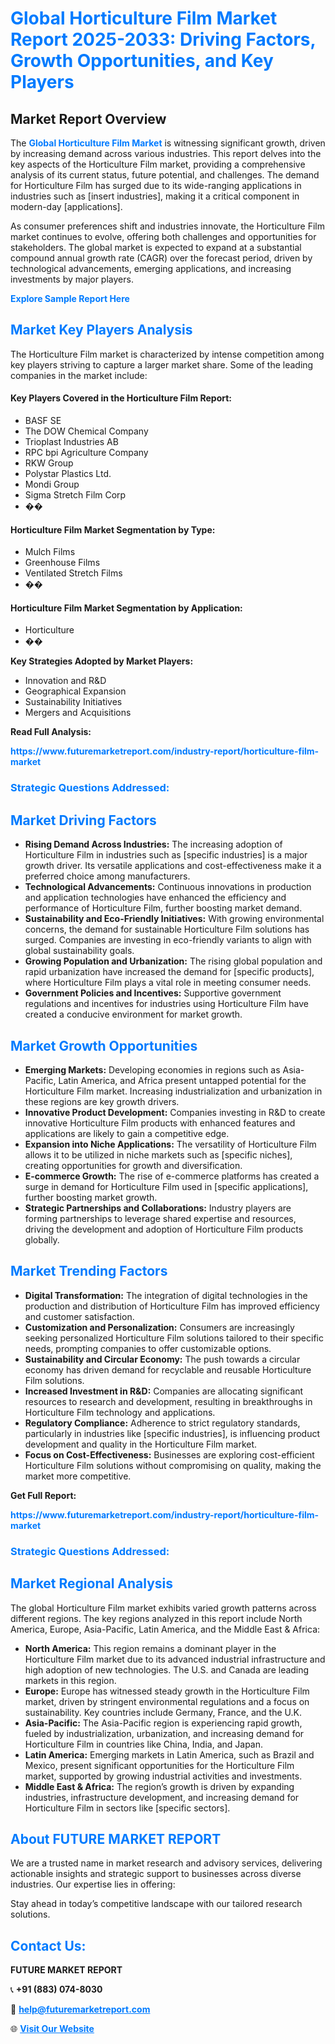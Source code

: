 <h1 style="color: #007BFF;">Global Horticulture Film Market Report 2025-2033: Driving Factors, Growth Opportunities, and Key Players</h1>

<section id="overview">
<h2>Market Report Overview</h2>
<p>The <a href="https://www.futuremarketreport.com/industry-report/horticulture-film-market" style="color: #007BFF; text-decoration: none;"><strong>Global Horticulture Film Market</strong></a> is witnessing significant growth, driven by increasing demand across various industries. This report delves into the key aspects of the Horticulture Film market, providing a comprehensive analysis of its current status, future potential, and challenges. The demand for Horticulture Film has surged due to its wide-ranging applications in industries such as [insert industries], making it a critical component in modern-day [applications].</p>
<p>As consumer preferences shift and industries innovate, the Horticulture Film market continues to evolve, offering both challenges and opportunities for stakeholders. The global market is expected to expand at a substantial compound annual growth rate (CAGR) over the forecast period, driven by technological advancements, emerging applications, and increasing investments by major players.</p>
</section>

<section id="overview">
<p><a href="https://www.futuremarketreport.com/request-sample/reportId=117940" style="color: #007BFF; text-decoration: none;"><strong>Explore Sample Report Here</strong></a></p>
</section>

<section id="key-players">
<h2 style="color: #007BFF;">Market Key Players Analysis</h2>
<p>The Horticulture Film market is characterized by intense competition among key players striving to capture a larger market share. Some of the leading companies in the market include:</p>
<h4>Key Players Covered in the Horticulture Film Report:</h4>
<ul><li>BASF SE</li><li>The DOW Chemical Company</li><li>Trioplast Industries AB</li><li>RPC bpi Agriculture Company</li><li>RKW Group</li><li>Polystar Plastics Ltd.</li><li>Mondi Group</li><li>Sigma Stretch Film Corp</li><li>��</li></ul>
<h4>Horticulture Film Market Segmentation by Type:</h4>
<ul><li>Mulch Films</li><li>Greenhouse Films</li><li>Ventilated Stretch Films</li><li>��</li></ul>

<h4>Horticulture Film Market Segmentation by Application:</h4>
<ul><li>Horticulture</li><li>��</li></ul>
<p><strong>Key Strategies Adopted by Market Players:</strong></p>
<ul>
<li>Innovation and R&D</li>
<li>Geographical Expansion</li>
<li>Sustainability Initiatives</li>
<li>Mergers and Acquisitions</li>
</ul>
</section>

<section>
<p><strong>Read Full Analysis: </strong></p><a href="https://www.futuremarketreport.com/industry-report/horticulture-film-market" style="color: #007BFF; text-decoration: none;"><strong>https://www.futuremarketreport.com/industry-report/horticulture-film-market</strong></a>
<h3 style="color: #007BFF;">Strategic Questions Addressed:</h3>
</section>

<section id="driving-factors">
<h2 style="color: #007BFF;">Market Driving Factors</h2>
<ul>
<li><strong>Rising Demand Across Industries:</strong> The increasing adoption of Horticulture Film in industries such as [specific industries] is a major growth driver. Its versatile applications and cost-effectiveness make it a preferred choice among manufacturers.</li>
<li><strong>Technological Advancements:</strong> Continuous innovations in production and application technologies have enhanced the efficiency and performance of Horticulture Film, further boosting market demand.</li>
<li><strong>Sustainability and Eco-Friendly Initiatives:</strong> With growing environmental concerns, the demand for sustainable Horticulture Film solutions has surged. Companies are investing in eco-friendly variants to align with global sustainability goals.</li>
<li><strong>Growing Population and Urbanization:</strong> The rising global population and rapid urbanization have increased the demand for [specific products], where Horticulture Film plays a vital role in meeting consumer needs.</li>
<li><strong>Government Policies and Incentives:</strong> Supportive government regulations and incentives for industries using Horticulture Film have created a conducive environment for market growth.</li>
</ul>
</section>

<section id="growth-opportunities">
<h2 style="color: #007BFF;">Market Growth Opportunities</h2>
<ul>
<li><strong>Emerging Markets:</strong> Developing economies in regions such as Asia-Pacific, Latin America, and Africa present untapped potential for the Horticulture Film market. Increasing industrialization and urbanization in these regions are key growth drivers.</li>
<li><strong>Innovative Product Development:</strong> Companies investing in R&D to create innovative Horticulture Film products with enhanced features and applications are likely to gain a competitive edge.</li>
<li><strong>Expansion into Niche Applications:</strong> The versatility of Horticulture Film allows it to be utilized in niche markets such as [specific niches], creating opportunities for growth and diversification.</li>
<li><strong>E-commerce Growth:</strong> The rise of e-commerce platforms has created a surge in demand for Horticulture Film used in [specific applications], further boosting market growth.</li>
<li><strong>Strategic Partnerships and Collaborations:</strong> Industry players are forming partnerships to leverage shared expertise and resources, driving the development and adoption of Horticulture Film products globally.</li>
</ul>
</section>

<section id="trending-factors">
<h2 style="color: #007BFF;">Market Trending Factors</h2>
<ul>
<li><strong>Digital Transformation:</strong> The integration of digital technologies in the production and distribution of Horticulture Film has improved efficiency and customer satisfaction.</li>
<li><strong>Customization and Personalization:</strong> Consumers are increasingly seeking personalized Horticulture Film solutions tailored to their specific needs, prompting companies to offer customizable options.</li>
<li><strong>Sustainability and Circular Economy:</strong> The push towards a circular economy has driven demand for recyclable and reusable Horticulture Film solutions.</li>
<li><strong>Increased Investment in R&D:</strong> Companies are allocating significant resources to research and development, resulting in breakthroughs in Horticulture Film technology and applications.</li>
<li><strong>Regulatory Compliance:</strong> Adherence to strict regulatory standards, particularly in industries like [specific industries], is influencing product development and quality in the Horticulture Film market.</li>
<li><strong>Focus on Cost-Effectiveness:</strong> Businesses are exploring cost-efficient Horticulture Film solutions without compromising on quality, making the market more competitive.</li>
</ul>
</section>

<section>
<p><strong>Get Full Report: </strong></p><a href="https://www.futuremarketreport.com/industry-report/horticulture-film-market" style="color: #007BFF; text-decoration: none;"><strong>https://www.futuremarketreport.com/industry-report/horticulture-film-market</strong></a>
<h3 style="color: #007BFF;">Strategic Questions Addressed:</h3>
</section>


<section id="regional-analysis">
<h2 style="color: #007BFF;">Market Regional Analysis</h2>
<p>The global Horticulture Film market exhibits varied growth patterns across different regions. The key regions analyzed in this report include North America, Europe, Asia-Pacific, Latin America, and the Middle East & Africa:</p>
<ul>
<li><strong>North America:</strong> This region remains a dominant player in the Horticulture Film market due to its advanced industrial infrastructure and high adoption of new technologies. The U.S. and Canada are leading markets in this region.</li>
<li><strong>Europe:</strong> Europe has witnessed steady growth in the Horticulture Film market, driven by stringent environmental regulations and a focus on sustainability. Key countries include Germany, France, and the U.K.</li>
<li><strong>Asia-Pacific:</strong> The Asia-Pacific region is experiencing rapid growth, fueled by industrialization, urbanization, and increasing demand for Horticulture Film in countries like China, India, and Japan.</li>
<li><strong>Latin America:</strong> Emerging markets in Latin America, such as Brazil and Mexico, present significant opportunities for the Horticulture Film market, supported by growing industrial activities and investments.</li>
<li><strong>Middle East & Africa:</strong> The region’s growth is driven by expanding industries, infrastructure development, and increasing demand for Horticulture Film in sectors like [specific sectors].</li>
</ul>
</section>

<footer>
<h2 style="color: #007BFF;">About FUTURE MARKET REPORT</h2>
<p>We are a trusted name in market research and advisory services, delivering actionable insights and strategic support to businesses across diverse industries. Our expertise lies in offering:</p>

<p>Stay ahead in today’s competitive landscape with our tailored research solutions.</p>

<h2 style="color: #007BFF;">Contact Us:</h2>
<p><strong>FUTURE MARKET REPORT</strong></p>
<p>📞 <strong>+91 (883) 074-8030</strong></p>
<p>📧 <strong><a href="mailto:help@futuremarketreport.com" style="color: #007BFF;">help@futuremarketreport.com</a></strong></p>
<p>🌐 <strong><a href="https://www.futuremarketreport.com/" style="color: #007BFF;">Visit Our Website</a></strong></p>
</footer>